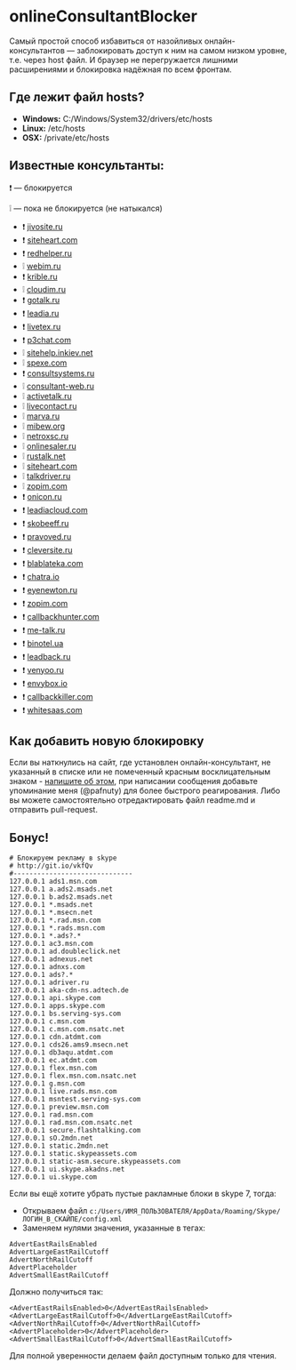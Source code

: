 # onlineConsultantBlocker

Самый простой способ избавиться от назойливых онлайн-консультантов — заблокировать доступ к ним на самом низком уровне, т.е. через host файл. И браузер не перегружается лишними расширениями и блокировка надёжная по всем фронтам.

## Где лежит файл hosts?

- **Windows:** C:/Windows/System32/drivers/etc/hosts
- **Linux:** /etc/hosts
- **OSX:** /private/etc/hosts

## Известные консультанты:
:exclamation: — блокируется

:grey_exclamation: — пока не блокируется (не натыкался)

- :exclamation: [jivosite.ru](http://jivosite.ru)
- :exclamation: [siteheart.com](http://siteheart.com)
- :exclamation: [redhelper.ru](http://redhelper.ru)
- :grey_exclamation: [webim.ru](http://webim.ru)
- :exclamation: [krible.ru](http://krible.ru)
- :grey_exclamation: [cloudim.ru](http://cloudim.ru)
- :exclamation: [gotalk.ru](http://gotalk.ru)
- :exclamation: [leadia.ru](http://leadia.ru)
- :exclamation: [livetex.ru](http://livetex.ru)
- :exclamation: [p3chat.com](http://p3chat.com)
- :grey_exclamation: [sitehelp.inkiev.net](http://sitehelp.inkiev.net)
- :grey_exclamation: [spexe.com](http://spexe.com)
- :exclamation: [consultsystems.ru](http://consultsystems.ru)
- :grey_exclamation: [consultant-web.ru](http://consultant-web.ru)
- :grey_exclamation: [activetalk.ru](http://activetalk.ru)
- :grey_exclamation: [livecontact.ru](http://livecontact.ru)
- :grey_exclamation: [marva.ru](http://marva.ru)
- :grey_exclamation: [mibew.org](http://mibew.org)
- :grey_exclamation: [netroxsc.ru](http://netroxsc.ru)
- :grey_exclamation: [onlinesaler.ru](http://onlinesaler.ru)
- :grey_exclamation: [rustalk.net](http://rustalk.net)
- :grey_exclamation: [siteheart.com](http://siteheart.com)
- :grey_exclamation: [talkdriver.ru](http://talkdriver.ru)
- :grey_exclamation: [zopim.com](http://zopim.com)
- :exclamation: [onicon.ru](http://onicon.ru/)
- :exclamation: [leadiacloud.com](http://leadiacloud.com/)
- :exclamation: [skobeeff.ru](http://skobeeff.ru/)
- :exclamation: [pravoved.ru](https://pravoved.ru/)
- :exclamation: [cleversite.ru](http://cleversite.ru/)
- :exclamation: [blablateka.com](http://blablateka.com/)
- :exclamation: [chatra.io](http://chatra.io/)
- :exclamation: [eyenewton.ru](http://eyenewton.ru/)
- :exclamation: [zopim.com](http://zopim.com/)
- :exclamation: [callbackhunter.com](http://callbackhunter.com/)
- :exclamation: [me-talk.ru](http://me-talk.ru/)
- :exclamation: [binotel.ua](http://binotel.ua)
- :exclamation: [leadback.ru](http://leadback.ru)
- :exclamation: [venyoo.ru](http://venyoo.ru)
- :exclamation: [envybox.io](http://envybox.io)
- :exclamation: [callbackkiller.com](http://callbackkiller.com)
- :exclamation: [whitesaas.com](http://whitesaas.com)

   
## Как добавить новую блокировку
Если вы наткнулись на сайт, где установлен онлайн-консультант, не указанный в списке или не помеченный красным восклицательным знаком - [напишите об этом](https://github.com/pafnuty/onlineConsultantBlocker/issues), при написании сообщения добавьте упоминание меня (@pafnuty) для более быстрого реагирования.
Либо вы можете самостоятельно отредактировать файл readme.md и отправить pull-request.

## Бонус!

```
# Блокируем рекламу в skype
# http://git.io/vkfQv
#------------------------------
127.0.0.1 ads1.msn.com
127.0.0.1 a.ads2.msads.net
127.0.0.1 b.ads2.msads.net
127.0.0.1 *.msads.net
127.0.0.1 *.msecn.net
127.0.0.1 *.rad.msn.com
127.0.0.1 *.rads.msn.com
127.0.0.1 *.ads?.*
127.0.0.1 ac3.msn.com
127.0.0.1 ad.doubleclick.net
127.0.0.1 adnexus.net
127.0.0.1 adnxs.com
127.0.0.1 ads?.*
127.0.0.1 adriver.ru
127.0.0.1 aka-cdn-ns.adtech.de
127.0.0.1 api.skype.com
127.0.0.1 apps.skype.com
127.0.0.1 bs.serving-sys.com
127.0.0.1 c.msn.com
127.0.0.1 c.msn.com.nsatc.net
127.0.0.1 cdn.atdmt.com
127.0.0.1 cds26.ams9.msecn.net
127.0.0.1 db3aqu.atdmt.com
127.0.0.1 ec.atdmt.com
127.0.0.1 flex.msn.com
127.0.0.1 flex.msn.com.nsatc.net
127.0.0.1 g.msn.com
127.0.0.1 live.rads.msn.com
127.0.0.1 msntest.serving-sys.com
127.0.0.1 preview.msn.com
127.0.0.1 rad.msn.com
127.0.0.1 rad.msn.com.nsatc.net
127.0.0.1 secure.flashtalking.com
127.0.0.1 sO.2mdn.net
127.0.0.1 static.2mdn.net
127.0.0.1 static.skypeassets.com
127.0.0.1 static-asm.secure.skypeassets.com
127.0.0.1 ui.skype.akadns.net
127.0.0.1 ui.skype.com
```

Если вы ещё хотите убрать пустые ракламные блоки в skype 7, тогда:
- Открываем файл `c:/Users/ИМЯ_ПОЛЬЗОВАТЕЛЯ/AppData/Roaming/Skype/ЛОГИН_В_СКАЙПЕ/config.xml`
- Заменяем нулями значения, указанные в тегах:
```
AdvertEastRailsEnabled
AdvertLargeEastRailCutoff
AdvertNorthRailCutoff
AdvertPlaceholder
AdvertSmallEastRailCutoff
```
Должно получиться так:
```
<AdvertEastRailsEnabled>0</AdvertEastRailsEnabled>
<AdvertLargeEastRailCutoff>0</AdvertLargeEastRailCutoff>
<AdvertNorthRailCutoff>0</AdvertNorthRailCutoff>
<AdvertPlaceholder>0</AdvertPlaceholder>
<AdvertSmallEastRailCutoff>0</AdvertSmallEastRailCutoff>
```
Для полной уверенности делаем файл доступным только для чтения.

